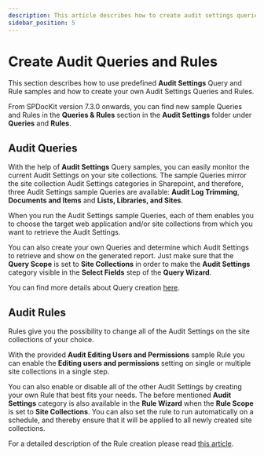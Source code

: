 ```yaml
---
description: This article describes how to create audit settings queries and rules in SPDocKit.
sidebar_position: 5
---
```


# Create Audit Queries and Rules

This section describes how to use predefined **Audit Settings** Query and Rule samples and how to create your own Audit Settings Queries and Rules.

From SPDocKit version 7.3.0 onwards, you can find new sample Queries and Rules in the **Queries & Rules** section in the **Audit Settings** folder under **Queries** and **Rules**.

## Audit Queries

With the help of **Audit Settings** Query samples, you can easily monitor the current Audit Settings on your site collections. The sample Queries mirror the site collection Audit Settings categories in Sharepoint, and therefore, three Audit Settings sample Queries are available: **Audit Log Trimming**, **Documents and Items** and **Lists, Libraries, and Sites**.

When you run the Audit Settings sample Queries, each of them enables you to choose the target web application and/or site collections from which you want to retrieve the Audit Settings.

You can also create your own Queries and determine which Audit Settings to retrieve and show on the generated report. Just make sure that the **Query Scope** is set to **Site Collections** in order to make the **Audit Settings** category visible in the **Select Fields** step of the **Query Wizard**.

You can find more details about Query creation [here](create-spdockit-query.md).

## Audit Rules

Rules give you the possibility to change all of the Audit Settings on the site collections of your choice.

With the provided **Audit Editing Users and Permissions** sample Rule you can enable the **Editing users and permissions** setting on single or multiple site collections in a single step.

You can also enable or disable all of the other Audit Settings by creating your own Rule that best fits your needs. The before mentioned **Audit Settings** category is also available in the **Rule Wizard** when the **Rule Scope** is set to **Site Collections**. You can also set the rule to run automatically on a schedule, and thereby ensure that it will be applied to all newly created site collections.

For a detailed description of the Rule creation please read [this article](create-governance-policy-rule.md).

